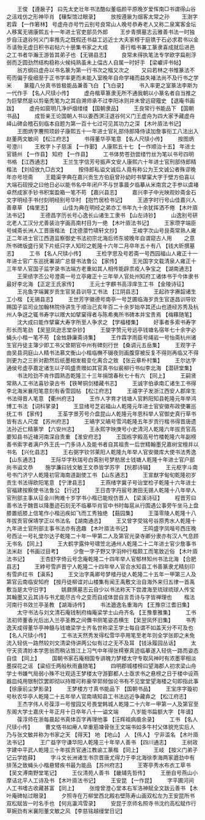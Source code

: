 <!-- { "loadSidebar": true } -->
　　王俊 【遵扆子】 曰先太史壮年书法酷似董临颜平原晚岁爱恽南□书谓得山谷之洁戏仿之形神毕肖 【穰梨馆过眼录】 
　　放按遵扆为烟客太常之孙 
　　王澍字若霖 【一作箬林】 号虚舟亦号竹云别号良常山人晚号恭寿老人又称二泉寓客金坛人移寓无锡康熙五十一年进士官吏部员外郎 
　　王步青撰墓志云雅善书法一时独步自汪退谷何义门率推先之既假还书益工远近士大夫家榜于庭镌于石必求君书以金币请殆无虚日积书岩帖六十册集书家之大成 
　　善行楷书兼工篆隶喜成就后进邑之工书者华瀚王游皆其弟子也 【无锡县志】 
　　良常未得执笔法专学欧字扁削浮弱而乏圆劲然结构稳称火候纯熟虽未上偪古人自属一时好手 【梁巘评书帖】 
　　翁方纲曰虚舟以书名篆为第一行书次之楷又次之 
　　又曰若林之书惟篆法不苟而偏于瘦细至于正书学率更而未能入室晚年自命学褚而益失褚法尚不及行书之学米 
　　篆籀八分真书皆极能品兼善飞白 【飞白录】 
　　书入率更之室篆法李斯为一代作手 【名人尺牍小传】 
　　虚舟楷草篆隶无所不通我朝以小篆名者自当推之为巨擘然是以剪毫秃笔为之其自溯师承不过李阳冰则并未曾远窥籀史 【退庵书画跋】 
　　虚舟如窗明几净炉烟缕缕 【国朝隶品】 
　　王良常行书能品下 【国朝书品】 
　　成哲亲王论国朝人书以姜西溟汪退谷何义门王虚舟为四大家予藏虚舟峄山碑会稽石刻临本自题为第一百十七过可见其功力之深 【木叶厱法书记】 
　　王图炳字麐照顼龄子康熙五十一年进士官礼部侍郎降侍读加詹事衔工八法出入赵董两文敏间 【松江府志】 
　　书得董华亭笔意 【名人尺牍小传】 
　　按图炳号澄川 
　　王枚字卜子慈溪 【一作鄞】 人康熙五十七 【一作顺治十五】 年进士官赣州 【一作县】 知府 【一作县】 
　　工书体势苍劲尝缕竹丝为笔以书号四明书格 【江西通志】 
　　王兰生字信芳号振声文安人康熙六十年进士官刑部侍郎精楷法 【刘绍攽九□古文】 
　　按侍郎私谥文诚后人竟有称公为王文诚公者殊谬晚年亦号坦斋 
　　王籍渠字典在嘉兴贡生方伯庭曾孙幼时书擘窠大字于壁方伯喜以大端石砚授之曰他日必以能书名中年闭户不与世事晨夕临摹从米南宫之手参以虞褚卓然成家手钞书积案盈箱一笔不苟 【嘉兴县志】 
　　嘉兴李子中光映观妙斋金石文字明经手书付刻明经别号华村 【抱竹居检书记】 
　　王道字时行号山佳嘉兴人善章草 【梅里志】 
　　山佳为典在明经之弟亦工书年九十余犹挥洒不倦 【木叶厱法书记】 
　　王德昌字历长号心逸长山诸生工隶书 【山左诗钞】 
　　山逸别号研北老人工汉分尤善装治字画高南村目为一绝 【木叶厱法书记】 
　　王家瓒字端臣号缄斋长洲人工晋唐楷法 【沈德潜竹啸轩文抄】 
　　王峻字次山号艮斋常熟人雍正二年进士官江西道监察御史书法初宗北海后师东坡晚年自谓窥古人用 
　　之意所书碑版盛行吴下片纸只字人知珍之乾隆十六年二月卒年五十有八 【钱大昕撰墓志】 
　　工书 【名人尺牍小传】 
　　王检字思及号若斋一号西园福山人雍正十一年进士官广东巡抚署湖广总督书法鲁公 【家传】 
　　王光国字文载清泉人雍正十三年举人官国子监学录书法端方老重如其人相传能辟祟疫人争宝之 【湖南通志】 
　　王荣绩字丕公号澄斋一号立亭雍正十三年举人官处州知府工诸体书于今体隶书最好李北海 【正定王氏家传】 
　　王元士字麒书高淳庠生工书 【金陵诗征】 
　　王兆鱼字端翼岁贡生官吴县训导工书法 【江阴县志】 
　　王起祚字赓韶诸生工小楷 【无锡县志】 
　　王世芳字徽德号南亭一号芝圃临海岁贡生官遂昌训导钦赐国子监司业加翰林院侍讲生于顺治己亥年百二十余岁始卒其还山也道经苏秀及杭州人争迓之辄书寿字以赠大如擘窠得者与陈希夷所书碑本并宝贵焉 【梅簃随笔】 
　　沈大成曰能作擘窼大寿字所至人争求之 【学福楼集】 
　　好事者多索书寿字形长而笔劲 【吴翌凤逊志堂杂钞】 
　　王燮字赞元号远亭钱塘名宿年七十余字必蝇头小楷一笔不苟 【金甡静廉斋诗集】 
　　王作霖字雨臣号绳岩一号怡斋杭州诸生官丹徒主簿少即工书父曾期官中州有碑刻行世 【桑调元五岳集】 
　　王观字子由吴县洞庭山人精书法慕文衡山小楷临橅不辍夜则画腹穿被反复不得则再临又不得则更为之三折对勘然后纸墨相发极变化离合之致 【张云章朴村集】 
　　王尔达字通侯号虚亭嘉定诸生以子鸣盛贵赠如其官真书似裴柳行书似李北海 【潜研堂集】 
　　书法险劲不肯作圆熟态乾隆三十三年捐馆春秋七十有六 【同上】 
　　王嗣贤常熟人工书法喜钞录古书 【铁琴铜剑楼藏书志】 
　　王诚字伯承南汇诸生工书得李北海米襄阳笔意刻有香雪园帖 【松江府志】 
　　王禧字子发浙江西安人郡庠生书法得晋人笔意 【衢州府志】 
　　王作人字育才钱塘人官黔阳知县乾隆元年举鸿博工书法 【词科掌录】 
　　王显绪号芝岩福山人乾隆元年进士官安徽布政使署巡抚工书 【家传】 
　　王荃字景芳号介盘昆山人乾隆元年恩科举人官御史真行草书皆有古人尺度 【苏州府志】 
　　王皜字又皜号雪鸿乾隆五年岁贡行楷书得晋唐遗法孙近仁精篆学 【六安州志】 
　　王永熙字映庚号小史清河人乾隆六年拔贡官高要知县书近褚河南深自贵重 【淮安府志】 
　　王国栋字殿高号竹楼乾隆六年副榜善书索字者满户外王氏一门多诗人及能书者自其祖贵一后世精翰墨兄嘉树宝檀并以书名 【兴化县志】 
　　王右弼字钦邻莱阳人乾隆九年举人官安徽库大使书法秀逸 【山东通志】 
　　王际华字秋瑞号白斋别号梦舫居士钱塘人乾隆十年进士官户部尚书谥文恭 
　　施学濂曰钱文敏王文恭皆学苏字 【杬郡诗辑】 
　　王元枢字斗南号书门济宁人乾隆初官海南道副使工书 【山东通志】 
　　王宣猷字甸旬乾隆初岁贡生书法得欧阳笔意 【宁津县志】 
　　王燕绪字冀子号诒堂检子乾隆十六年进士官福建按察使书法鲁公 【行述】 
　　王日杏字丹宸号潄田无锡人乾隆十八年举人官刑部主事从征金川殉难十岁学书小楷已能规仿晋人 【梁溪诗征】 
　　程晋芳曰善书法于魏晋以降墨迹石刻无不临摹毕肖官中书时每扈从行围遇公事旁午坐马上盘膝置纸膝上信笔作小楷迅疾如飞而工秀独绝 【蕺园集】 
　　王藻零陵人乾隆十八年拔贡官保靖学正以书法名 【湖南通志】 
　　王又曾字受铭号谷原秀水人乾隆十九年进士官刑部主事书法亦有逸趣 【木叶厱法书记】 
　　王鸣盛字凤喈号西庄晚号西沚一号礼堂尔达子乾隆二十年一甲第二人及第官光录寺卿分隶亦有汉人气息顾无书名 【同上】 
　　王大鹤字露仲号啸笠北通州人乾隆二十二年进士官少詹事书法米赵 【书画过目考】 
　　少詹一字子野又字羽仲行楷颇工而笔致近俗 【木叶厱法书记】 
　　王杏舒字倚云号念庵乾隆二十四年举人官郁林知州书法北海 【合肥县志】 
　　王綍号雪庐晋宁人乾隆二十四年举人官合水知县工书善篆隶尤精刻印有雪庐红书 【滇系】 
　　王文治字禹卿号梦楼丹徒人乾隆二十五年一甲第三人及第官云南临安知府 【按丹徒柳谊对山楼集有闻王禹敷文治自海外来归五律一首禹敷当是太守旧字】 
　　姚鼐撰墓志云自少以书法称天下尝渡海至琉球琉球人传宝其翰墨又云其诗与书尤能尽古今之变而自成体尝自言吾诗与字皆禅理也 
　　楷法河南行书效兰亭圣教 【湖海诗传】 
　　书法遒逸名重海内 【王豫京江耆旧集】 
　　太守书法与刘文清石庵钱制府梅庵梁学士山舟齐名 【王豫羣雅集】 
　　工书法初师董香光后出入兰亭圣教之间儛书侧笔姿态横生 【吴翌凤怀旧集】 
　　书秀逸天成得董华亭神髓与钱塘梁学士齐名世称梁王学士每自谓不如盖天分不可及也 【名人尺牍小传】 
　　工书法天然秀发得松雪华亭用笔至老年则全学张即之未免流入轻佻一路然较刘文清梁侍讲两公似有过之无不及耳 【钱泳履园丛话】 
　　太守天资清妙本学思翁而稍沾笪江上习气中年得张樗寮真迹临摹遂入轻佻一路而姿态自佳 【同上】 
　　国朝书家石庵相国专讲魄力梦楼太守专取风神时有浓墨宰相淡墨探花之谣 【粱绍壬两般秋雨盦随笔】 
　　四明郡城楼榜曰望海郡人初求梁山舟学士书嫌气局弱小殊不壮观适王梦楼太守游鄞都人士亟求书之悬榜之日于楼中设燕器皿纯用银制饮罢即彻以持赠可称豪举郭频伽论书有不见堂堂望海楼之句即指此事 【徐康前尘梦影录】 
　　王梦楼方寸真书能品下 【国朝书品】 
　　王宝序字璇初号秋农华亭人乾隆二十五年举人官南靖知县工书法远近争藏弆之 【松江府志】 
　　王杰字伟人号葆淳一号惺园又号畏堂韩城人乾隆二十六年一甲第一人及第官至东阁大学士嘉庆十年正月十日卒年八十一谥文端 
　　八岁能书扁额大字 【年谱】 
　　葆淳师在浙每晨起书真体百字再理他事 【汪辉祖病痕余录】 
　　工书 【名人尺牍小传】 
　　曹文恪书如瘠人举重筋竦骨张王文端书如多牛村父体貌充实后人乃与张文敏并称为书家之天 【得天】 地 【地山】 人 【伟人】 宁非滥名 【木叶厱法书记】 
　　王广益字守谦华阳人乾隆三十年举人善书 【四川通志】 
　　王树政字建中平武人乾隆三十年拔贡官通江教谕工篆楷 【同上】 
　　王岐 【按义门弟子记云学姓薛】 
　　字斗文长洲诸生书宗晋唐尤得力于李北海徐季海两家遒劲中有排荡之致蝇头小楷悬臂疾书最为能品 【苏州府志】 
　　王寄亭秀水布衣工草书 【吴文溥南野堂笔记】 
　　王仪清苑人善书 【畿辅先哲传】 
　　王册自号燕山小摩诘北平人工诗及书 【木叶厱法书记】 
　　王安昆 【一作昆】 
　　字平圃河间人工书嗜古收藏甚富 【同上】 
　　张煌曾澄心堂本右军洛神赋全文跋云善书 【木叶庵碑帖过眼录】 
　　夕照寺在万柳堂西北殿右壁陈寿山画双松左为王安昆所书双松赋皆一时名手也 【何兆瀛鸿雪录】 
　　安昆于京师名照寺书沈约高松赋作行草婉劲有米襄阳董文敏之风 【李慈铭越缦堂日记】 
